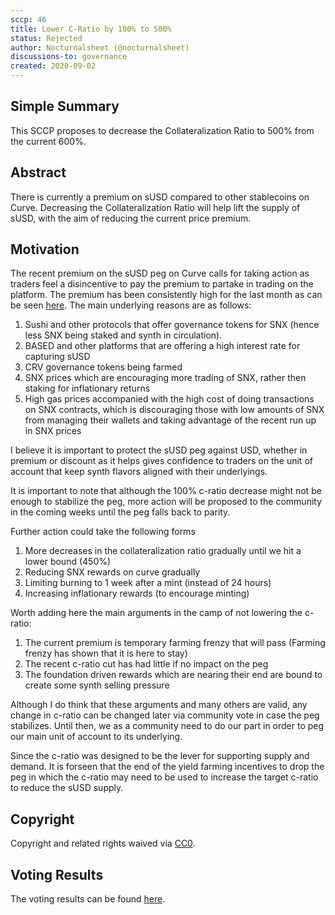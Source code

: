 ```yaml
---
sccp: 46
title: Lower C-Ratio by 100% to 500%
status: Rejected
author: Nocturnalsheet (@nocturnalsheet)
discussions-to: governance
created: 2020-09-02
---
```


## Simple Summary
<!--"If you can't explain it simply, you don't understand it well enough." Provide a simplified and layman-accessible explanation of the SCCP.-->
This SCCP proposes to decrease the Collateralization Ratio to 500% from the current 600%. 

## Abstract
<!--A short (~200 word) description of the variable change proposed.-->
There is currently a premium on sUSD compared to other stablecoins on Curve. Decreasing the Collateralization Ratio will help lift the supply of sUSD, with the aim of reducing the current price premium.

## Motivation
<!--The motivation is critical for SCCPs that want to update variables within Synthetix. It should clearly explain why the existing variable is not incentive aligned. SCCP submissions without sufficient motivation may be rejected outright.-->
The recent premium on the sUSD peg on Curve calls for taking action as traders feel a disincentive to pay the premium to partake in trading on the platform. 
The premium has been consistently high for the last month as can be seen [here](https://www.curve.fi/trade/susdv2/SUSD-USDC/1d). The main underlying reasons are as follows: 

1. Sushi and other protocols that offer governance tokens for SNX (hence less SNX being staked and synth in circulation).
2. BASED and other platforms that are offering a high interest rate for capturing sUSD
3. CRV governance tokens being farmed
4. SNX prices which are encouraging more trading of SNX, rather then staking for inflationary returns
4. High gas prices accompanied with the high cost of doing transactions on SNX contracts, which is discouraging those with low amounts of SNX from managing their wallets and taking advantage of the recent run up in SNX prices

I believe it is important to protect the sUSD peg against USD, whether in premium or discount as it helps gives confidence to traders on the unit of account that keep  synth flavors aligned with their underlyings. 

It is important to note that although the 100% c-ratio decrease might not be enough to stabilize the peg, more action will be proposed to the community in the coming weeks until the peg falls back to parity. 

Further action could take the following forms

1. More decreases in the collateralization ratio gradually until we hit a lower bound (450%)
2. Reducing SNX rewards on curve gradually
3. Limiting burning to 1 week after a mint (instead of 24 hours)
4. Increasing inflationary rewards (to encourage minting)

Worth adding here the main arguments in the camp of not lowering the c-ratio:
1. The current premium is temporary farming frenzy that will pass (Farming frenzy has shown that it is here to stay)
2. The recent c-ratio cut has had little if no impact on the peg
3. The foundation driven rewards which are nearing their end are bound to create some synth selling pressure

Although I do think that these arguments and many others are valid, any change in c-ratio can be changed later via community vote in case the peg stabilizes. Until then, we as a community need to do our part in order to peg our main unit of account to its underlying. 

Since the c-ratio was designed to be the lever for supporting supply and demand. It is forseen that the end of the yield farming incentives to drop the peg in which the c-ratio may need to be used to increase the target c-ratio to reduce the sUSD supply.

## Copyright
Copyright and related rights waived via [CC0](https://creativecommons.org/publicdomain/zero/1.0/).

## Voting Results

The voting results can be found [here](https://discord.com/channels/413890591840272394/673764686134509568/750587768601575484).
